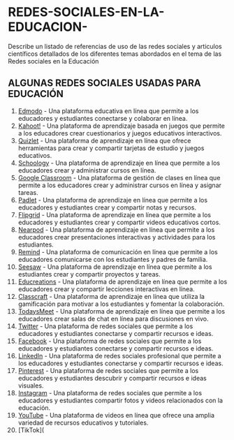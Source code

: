 # REDES-SOCIALES-EN-LA-EDUCACION-
Describe un listado de referencias de uso de las redes sociales y articulos científicos detallados de los diferentes temas abordados en el tema de las Redes sociales en la Educación
## ALGUNAS REDES SOCIALES USADAS PARA EDUCACIÓN 
1. [Edmodo](https://www.edmodo.com/) - Una plataforma educativa en línea que permite a los educadores y estudiantes conectarse y colaborar en línea.
2. [Kahoot!](https://kahoot.com/) - Una plataforma de aprendizaje basada en juegos que permite a los educadores crear cuestionarios y juegos educativos interactivos.
3. [Quizlet](https://quizlet.com/) - Una plataforma de aprendizaje en línea que ofrece herramientas para crear y compartir tarjetas de estudio y juegos educativos.
4. [Schoology](https://www.schoology.com/) - Una plataforma de aprendizaje en línea que permite a los educadores crear y administrar cursos en línea.
5. [Google Classroom](https://classroom.google.com/) - Una plataforma de gestión de clases en línea que permite a los educadores crear y administrar cursos en línea y asignar tareas.
6. [Padlet](https://padlet.com/) - Una plataforma de aprendizaje en línea que permite a los educadores y estudiantes crear y compartir notas y recursos.
7. [Flipgrid](https://info.flipgrid.com/) - Una plataforma de aprendizaje en línea que permite a los educadores y estudiantes crear y compartir videos educativos cortos.
8. [Nearpod](https://nearpod.com/) - Una plataforma de aprendizaje en línea que permite a los educadores crear presentaciones interactivas y actividades para los estudiantes.
9. [Remind](https://www.remind.com/) - Una plataforma de comunicación en línea que permite a los educadores comunicarse con los estudiantes y padres de familia.
10. [Seesaw](https://web.seesaw.me/) - Una plataforma de aprendizaje en línea que permite a los estudiantes crear y compartir proyectos y tareas.
11. [Educreations](https://www.educreations.com/) - Una plataforma de aprendizaje en línea que permite a los educadores crear y compartir lecciones interactivas en línea.
12. [Classcraft](https://www.classcraft.com/) - Una plataforma de aprendizaje en línea que utiliza la gamificación para motivar a los estudiantes y fomentar la colaboración.
13. [TodaysMeet](https://todaysmeet.com/) - Una plataforma de aprendizaje en línea que permite a los educadores crear salas de chat en línea para discusiones en vivo.
14. [Twitter](https://twitter.com/) - Una plataforma de redes sociales que permite a los educadores y estudiantes conectarse y compartir recursos e ideas.
15. [Facebook](https://www.facebook.com/) - Una plataforma de redes sociales que permite a los educadores y estudiantes conectarse y compartir recursos e ideas.
16. [LinkedIn](https://www.linkedin.com/) - Una plataforma de redes sociales profesional que permite a los educadores y estudiantes conectarse y compartir recursos e ideas.
17. [Pinterest](https://www.pinterest.com/) - Una plataforma de redes sociales que permite a los educadores y estudiantes descubrir y compartir recursos e ideas visuales.
18. [Instagram](https://www.instagram.com/) - Una plataforma de redes sociales que permite a los educadores y estudiantes compartir fotos y videos relacionados con la educación.
19. [YouTube](https://www.youtube.com/) - Una plataforma de videos en línea que ofrece una amplia variedad de recursos educativos y tutoriales.
20. [TikTok](
